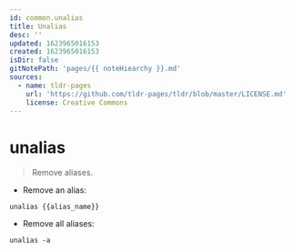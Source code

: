 ```yaml
---
id: common.unalias
title: Unalias
desc: ''
updated: 1623965016153
created: 1623965016153
isDir: false
gitNotePath: 'pages/{{ noteHiearchy }}.md'
sources:
  - name: tldr-pages
    url: 'https://github.com/tldr-pages/tldr/blob/master/LICENSE.md'
    license: Creative Commons
---
```

# unalias

> Remove aliases.

- Remove an alias:

`unalias {{alias_name}}`

- Remove all aliases:

`unalias -a`

